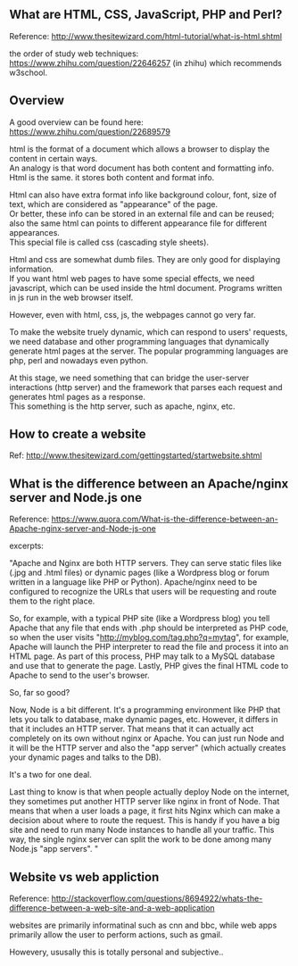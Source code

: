 What are HTML, CSS, JavaScript, PHP and Perl?
----------------------------

Reference: http://www.thesitewizard.com/html-tutorial/what-is-html.shtml

the order of study web techniques: https://www.zhihu.com/question/22646257 (in zhihu)
which recommends w3school.


Overview
----------------------------
A good overview can be found here: https://www.zhihu.com/question/22689579

html is the format of a document which allows a browser to display the content in certain ways.  
An analogy is that word document has both content and formatting info.
Html is the same. it stores both content and format info.

Html can also have extra format info like background colour, font, size of text, which are considered as "appearance" of the page.  
Or better, these info can be stored in an external file and can be reused; 
also the same html can points to different appearance file for different appearances.  
This special file is called css (cascading style sheets).

Html and css are somewhat dumb files. 
They are only good for displaying information.  
If you want html web pages to have some special effects, we need javascript, which can be used inside the html document.
Programs written in js run in the web browser itself.

However, even with html, css, js, the webpages cannot go very far.

To make the website truely dynamic, which can respond to users' requests, we need database and 
other programming languages that dynamically generate html pages at the server.
The popular programming languages are php, perl and nowadays even python.

At this stage, we need something that can bridge the user-server interactions (http server) and 
the framework that parses each request and generates html pages as a response.  
This something is the http server, such as apache, nginx, etc. 


How to create a website
-----------------------------
Ref: http://www.thesitewizard.com/gettingstarted/startwebsite.shtml


What is the difference between an Apache/nginx server and Node.js one
-------------------------------

Reference: https://www.quora.com/What-is-the-difference-between-an-Apache-nginx-server-and-Node-js-one

excerpts:

"Apache and Nginx are both HTTP servers. 
They can serve static files like (.jpg and .html files) 
or dynamic pages (like a Wordpress blog or forum written in a language like PHP or Python). 
Apache/nginx need to be configured to recognize the URLs that users will be requesting and route them to the right place.

So, for example, with a typical PHP site (like a Wordpress blog) 
you tell Apache that any file that ends with .php should be interpreted as PHP code, 
so when the user visits "http://myblog.com/tag.php?q=mytag", 
for example, Apache will launch the PHP interpreter to read the file and process it into an HTML page. 
As part of this process, PHP may talk to a MySQL database and use that to generate the page. 
Lastly, PHP gives the final HTML code to Apache to send to the user's browser.

So, far so good?

Now, Node is a bit different. 
It's a programming environment like PHP that lets you talk to database, make dynamic pages, etc. 
However, it differs in that it includes an HTTP server. 
That means that it can actually act completely on its own without nginx or Apache. 
You can just run Node and it will be the HTTP server 
and also the "app server" (which actually creates your dynamic pages and talks to the DB).

It's a two for one deal.

Last thing to know is that when people actually deploy Node on the internet, 
they sometimes put another HTTP server like nginx in front of Node. 
That means that when a user loads a page, it first hits Nginx which can make a decision about where to route the request. 
This is handy if you have a big site and need to run many Node instances to handle all your traffic. 
This way, the single nginx server can split the work to be done among many Node.js "app servers". "


Website vs web appliction
---------------------------

Reference: http://stackoverflow.com/questions/8694922/whats-the-difference-between-a-web-site-and-a-web-application

websites are primarily informatinal such as cnn and bbc,
while web apps primarily allow the user to perform actions, such as gmail.

Howevery, ususally this is totally personal and subjective..
